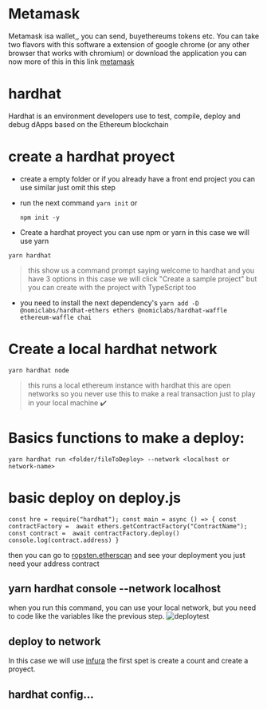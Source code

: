 # Metamask 
Metamask isa wallet,, you can send, buyethereums tokens etc. You can take two flavors with this software
a extension of google chrome (or any other browser that works with chromium) or download the application
 you can now more of this in this link [metamask](https://metamask.io/)  
# hardhat 
Hardhat is an environment developers use to test, compile, deploy and debug dApps based on the Ethereum blockchain

# create a hardhat proyect
 - create a empty folder or if you already have a front end project you can use similar just omit this step

 - run the next command 
    ``
    yarn init
    ``
    or

    ``
     npm init -y
    ``

  - Create a hardhat proyect you can use npm or yarn in this case we will use yarn

  ``
   yarn hardhat 
  ``
  >this show us a command prompt saying welcome to hardhat and you have 3 options  in this case we will click "Create a sample project" but you can create with the project  with  TypeScript too

  - you need to install the next dependency's
  ``
   yarn add -D @nomiclabs/hardhat-ethers ethers @nomiclabs/hardhat-waffle ethereum-waffle chai
  `` 
# Create a local hardhat network

``
  yarn hardhat node
``
>this runs a local ethereum instance with hardhat this are open networks so you never use this to make a real transaction just to play in your local machine :heavy_check_mark:
# Basics functions to make a deploy:
``
 yarn hardhat run <folder/fileToDeploy> --network <localhost or network-name>
``
# basic deploy on deploy.js
``
 const hre = require("hardhat");
 const main = async () => {
  const contractFactory =  await ethers.getContractFactory("ContractName");
  const contract =  await contractFactory.deploy()
  console.log(contract.address)
 } 
``

then you can go to [ropsten.etherscan](https://ropsten.etherscan.io/) and see your deployment 
you just need your address contract 



## yarn hardhat console --network localhost
when you run this command, you can use your local network, but you need to code like the variables like the previous step.
![deploytest](https://user-images.githubusercontent.com/47333561/174470648-170611f0-2bdc-44a8-8bfa-ffb25de375a1.png)

## deploy to network 
In this case we will use [infura](https://infura.io/)
the first spet is create a count and create a proyect.


## hardhat config...
